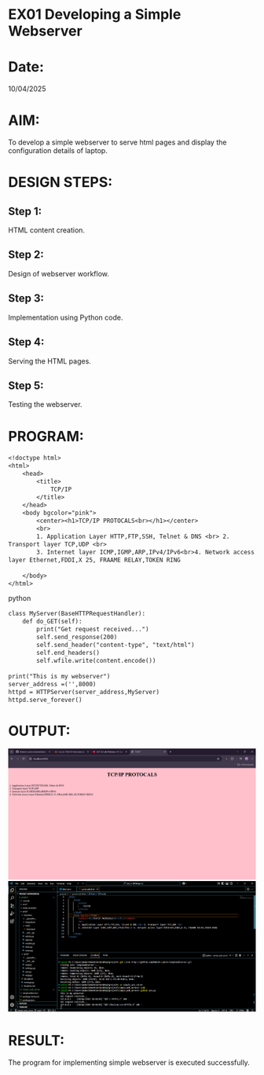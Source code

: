 # EX01 Developing a Simple Webserver

# Date: 
10/04/2025
# AIM:
To develop a simple webserver to serve html pages and display the configuration details of laptop.

# DESIGN STEPS:
## Step 1:
HTML content creation.

## Step 2:
Design of webserver workflow.

## Step 3:
Implementation using Python code.

## Step 4:
Serving the HTML pages.

## Step 5:
Testing the webserver.

# PROGRAM:
```
<!doctype html>
<html>
    <head>
        <title>
            TCP/IP
        </title>
    </head>
    <body bgcolor="pink">
        <center><h1>TCP/IP PROTOCALS<br></h1></center>
        <br>
        1. Application Layer HTTP,FTP,SSH, Telnet & DNS <br> 2. Transport layer TCP,UDP <br>
        3. Internet layer ICMP,IGMP,ARP,IPv4/IPv6<br>4. Network access layer Ethernet,FDDI,X 25, FRAAME RELAY,TOKEN RING

    </body>
</html>
```
python 
```
class MyServer(BaseHTTPRequestHandler):
    def do_GET(self):
        print("Get request received...")
        self.send_response(200) 
        self.send_header("content-type", "text/html")       
        self.end_headers()
        self.wfile.write(content.encode())

print("This is my webserver") 
server_address =('',8000)
httpd = HTTPServer(server_address,MyServer)
httpd.serve_forever()
```
# OUTPUT:
![alt text](<Screenshot 2025-04-10 101157.png>)
![alt text](<Screenshot 2025-04-10 101521.png>)
# RESULT:
The program for implementing simple webserver is executed successfully.
